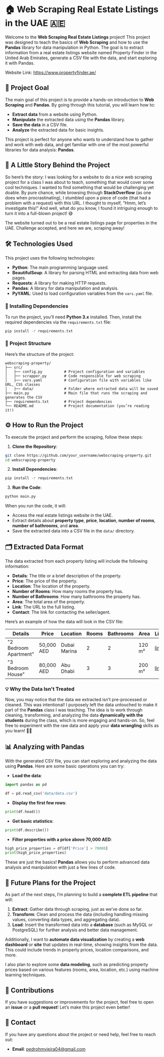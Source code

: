 # 🏠 **Web Scraping Real Estate Listings in the UAE** 🇦🇪

Welcome to the **Web Scraping Real Estate Listings** project! This project was designed to teach the basics of **Web Scraping** and how to use the **Pandas** library for data manipulation in Python. The goal is to extract information from a real estate listings website named Property Finder in the United Arab Emirates, generate a CSV file with the data, and start exploring it with Pandas.

Website Link: https://www.propertyfinder.ae/


## 🎯 **Project Goal**

The main goal of this project is to provide a hands-on introduction to **Web Scraping** and **Pandas**. By going through this tutorial, you will learn how to:

- **Extract data** from a website using Python.
- **Manipulate** the extracted data using the **Pandas** library.
- **Save the data** in a CSV file.
- **Analyze** the extracted data for basic insights.

This project is perfect for anyone who wants to understand how to gather and work with web data, and get familiar with one of the most powerful libraries for data analysis: **Pandas**.

## 📖 **A Little Story Behind the Project**

So here’s the story: I was looking for a website to do a nice web scraping project for a class I was about to teach, something that would cover some cool techniques. I wanted to find something that would be challenging yet doable. By pure chance, while browsing through **StackOverflow** (as one does when procrastinating), I stumbled upon a piece of code (that had a problem with a request) with this URL. I thought to myself, “Hmm, let’s investigate this!” And well, what do you know, I found it intriguing enough to turn it into a full-blown project! 😅

The website turned out to be a real estate listings page for properties in the UAE. Challenge accepted, and here we are, scraping away!

## 🛠️ **Technologies Used**

This project uses the following technologies:

- **Python**: The main programming language used.
- **BeautifulSoup**: A library for parsing HTML and extracting data from web pages.
- **Requests**: A library for making HTTP requests.
- **Pandas**: A library for data manipulation and analysis.
- **PyYAML**: Used to load configuration variables from the `vars.yaml` file.

### 📝 **Installing Dependencies**

To run the project, you’ll need **Python 3.x** installed. Then, install the required dependencies via the `requirements.txt` file:

```bash
pip install -r requirements.txt
```

### 🔧 **Project Structure**

Here’s the structure of the project:

```
webscraping-property/
├── src/
│   ├── config.py          # Project configuration and variables
│   ├── scrapper.py        # Code responsible for web scraping
│   ├── vars.yaml          # Configuration file with variables like URL, CSS classes
│   ├── data/              # Folder where extracted data will be saved
├── main.py                # Main file that runs the scraping and generates the CSV
├── requirements.txt       # Project dependencies
└── README.md              # Project documentation (you’re reading it!)
```

## ⚙️ **How to Run the Project**

To execute the project and perform the scraping, follow these steps:

1. **Clone the Repository**:

```bash
git clone https://github.com/your_username/webscraping-property.git
cd webscraping-property
```

2. **Install Dependencies**:

```bash
pip install -r requirements.txt
```

3. **Run the Code**:

```bash
python main.py
```

When you run the code, it will:

- Access the real estate listings website in the UAE.
- Extract details about **property type**, **price**, **location**, **number of rooms**, **number of bathrooms**, and **area**.
- Save the extracted data into a CSV file in the `data/` directory.

## 🗂️ **Extracted Data Format**

The data extracted from each property listing will include the following information:

- **Details**: The title or a brief description of the property.
- **Price**: The price of the property.
- **Location**: The location of the property.
- **Number of Rooms**: How many rooms the property has.
- **Number of Bathrooms**: How many bathrooms the property has.
- **Area**: The total area of the property.
- **Link**: The URL to the full listing.
- **Contact**: The link for contacting the seller/agent.

Here’s an example of how the data will look in the CSV file:

| Details               | Price     | Location     | Rooms | Bathrooms | Area   | Link | Contact |
|-----------------------|-----------|--------------|-------|-----------|--------|------|---------|
| "2 Bedroom Apartment" | 50,000 AED| Dubai Marina | 2     | 2         | 120 m² | [link](#) | [contact](#) |
| "3 Bedroom House"     | 80,000 AED| Abu Dhabi    | 3     | 3         | 200 m² | [link](#) | [contact](#) |

### 💡 **Why the Data Isn't Treated**

Now, you may notice that the data we extracted isn’t pre-processed or cleaned. This was intentional! I purposely left the data untouched to make it part of the **Pandas** class I was teaching. The idea is to work through cleaning, transforming, and analyzing the data **dynamically with the students** during the class, which is more engaging and hands-on. So, feel free to experiment with the raw data and apply your **data wrangling** skills as you learn! 🧹✨

## 📊 **Analyzing with Pandas**

With the generated CSV file, you can start exploring and analyzing the data using **Pandas**. Here are some basic operations you can try:

- **Load the data**:

```python
import pandas as pd

df = pd.read_csv('data/data.csv')
```

- **Display the first few rows**:

```python
print(df.head())
```

- **Get basic statistics**:

```python
print(df.describe())
```

- **Filter properties with a price above 70,000 AED**:

```python
high_price_properties = df[df['Price'] > 70000]
print(high_price_properties)
```

These are just the basics! **Pandas** allows you to perform advanced data analysis and manipulation with just a few lines of code.

## 🤖 **Future Plans for the Project**

As part of the next steps, I’m planning to build a **complete ETL pipeline** that will:

1. **Extract**: Gather data through scraping, just as we’ve done so far.
2. **Transform**: Clean and process the data (including handling missing values, converting data types, and aggregating data).
3. **Load**: Insert the transformed data into a **database** (such as MySQL or PostgreSQL) for further analysis and better data management.

Additionally, I want to **automate data visualization** by creating a **web dashboard** or **site** that updates in real-time, showing insights from the data. This could include trends in property prices, location comparisons, and more.

I also plan to explore some **data modeling**, such as predicting property prices based on various features (rooms, area, location, etc.) using machine learning techniques.

## 🤝 **Contributions**

If you have suggestions or improvements for the project, feel free to open an **issue** or a **pull request**! Let’s make this project even better!

## 📧 **Contact**

If you have any questions about the project or need help, feel free to reach out:

- **Email**: [pedrohmvieira04@gmail.com](pedrohmvieira04@gmail.com)

